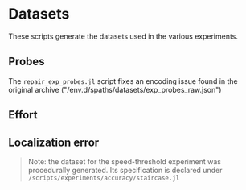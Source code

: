 # Datasets

These scripts generate the datasets used in the various experiments.


## Probes

The `repair_exp_probes.jl` script fixes an encoding issue found in the original archive ("/env.d/spaths/datasets/exp_probes_raw.json")

## Effort


## Localization error


> Note: the dataset for the speed-threshold experiment was procedurally generated. Its specification is declared under `/scripts/experiments/accuracy/staircase.jl`

